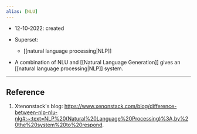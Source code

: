 ```yaml
---
alias: [NLU]
---
```


- 12-10-2022: created

- Superset:
	- [[natural language processing|NLP]]

- A combination of NLU and [[Natural Language Generation]] gives an [[natural language processing|NLP]] system.


---
## Reference
1. Xtenonstack's blog: https://www.xenonstack.com/blog/difference-between-nlp-nlu-nlg#:~:text=NLP%20(Natural%20Language%20Processing)%3A,by%20the%20system%20to%20respond.